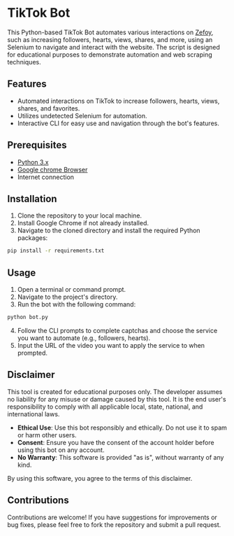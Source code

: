 # TikTok Bot

This Python-based TikTok Bot automates various interactions on [Zefoy](https://zefoy.com/), such as increasing followers, hearts, views, shares, and more, using an Selenium to navigate and interact with the website. The script is designed for educational purposes to demonstrate automation and web scraping techniques.

## Features

- Automated interactions on TikTok to increase followers, hearts, views, shares, and favorites.
- Utilizes undetected Selenium for automation.
- Interactive CLI for easy use and navigation through the bot's features.

## Prerequisites

- [Python 3.x](https://www.python.org/downloads/)
- [Google chrome Browser](https://www.google.com/chrome/)
- Internet connection

## Installation

1. Clone the repository to your local machine.
2. Install Google Chrome if not already installed.
3. Navigate to the cloned directory and install the required Python packages:

```sh
pip install -r requirements.txt
```

## Usage

1. Open a terminal or command prompt.
2. Navigate to the project's directory.
3. Run the bot with the following command:

```sh
python bot.py
```

4. Follow the CLI prompts to complete captchas and choose the service you want to automate (e.g., followers, hearts).
5. Input the URL of the video you want to apply the service to when prompted.

## Disclaimer

This tool is created for educational purposes only. The developer assumes no liability for any misuse or damage caused by this tool. It is the end user's responsibility to comply with all applicable local, state, national, and international laws.

- **Ethical Use**: Use this bot responsibly and ethically. Do not use it to spam or harm other users.
- **Consent**: Ensure you have the consent of the account holder before using this bot on any account.
- **No Warranty**: This software is provided "as is", without warranty of any kind.

By using this software, you agree to the terms of this disclaimer.

## Contributions

Contributions are welcome! If you have suggestions for improvements or bug fixes, please feel free to fork the repository and submit a pull request.

